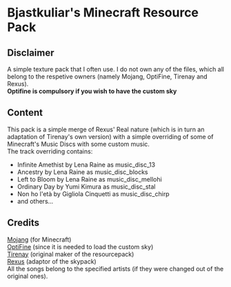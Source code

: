 # Bjastkuliar's Minecraft Resource Pack
## Disclaimer
A simple texture pack that I often use. I do not own any of the files, which all belong to the respetive owners (namely Mojang, OptiFine, Tirenay and Rexus).<br>
**Optifine is compulsory if you wish to have the custom sky**
## Content
This pack is a simple merge of Rexus' Real nature (which is in turn an adaptation of Tirenay's own version) with a simple overriding of some of Minecraft's Music Discs with some custom music.<br>
The track overriding contains:
- Infinite Amethist by Lena Raine as music_disc_13
- Ancestry by Lena Raine as music_disc_blocks
- Left to Bloom by Lena Raine as music_disc_mellohi
- Ordinary Day by Yumi Kimura as music_disc_stal
- Non ho l'età by Gigliola Cinquetti as music_disc_chirp
- and others...
## Credits
[Mojang](https://www.minecraft.net/en-us) (for Minecraft)<br>
[OptiFine](https://optifine.net/) (since it is needed to load the custom sky)<br>
[Tirenay](https://www.curseforge.com/minecraft/texture-packs/real-nature-resource-pack-128x-1-10-x-1-9-x-1-8-x) (original maker of the resourcepack)<br>
[Rexus](https://t.me/Rexus752sProjects/27) (adaptor of the skypack)<br>
All the songs belong to the specified artists (if they were changed out of the original ones).
